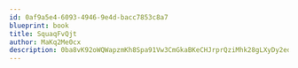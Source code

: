 ```yaml
---
id: 0af9a5e4-6093-4946-9e4d-bacc7853c8a7
blueprint: book
title: SquaqFvQjt
author: MaKq2Me0cx
description: 0ba8vK92oWQWapzmKh8Spa91Vw3CmGkaBKeCHJrprQziMhk28gLXyDy2edPP4GIVkcxls7ovWDBtQtHz29TR439KXeQY7oB3g2w4
---
```

